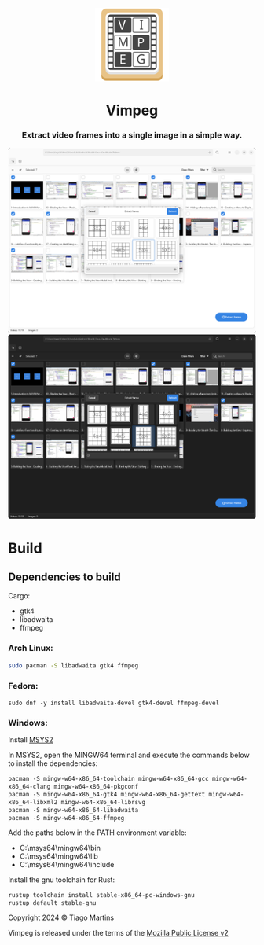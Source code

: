 <div align="center">
    <br/>
    <img src="./data/icons/Vimpeg.svg" width="150" />
    <h1>Vimpeg</h1>
    <h3>Extract video frames into a single image in a simple way.</h3>
</div>

![Screenshot](./data/screenshots/vimpeg.png#gh-light-mode-only)
![Screenshot](./data/screenshots/dark.png#gh-dark-mode-only)

# Build

## Dependencies to build

Cargo:
- gtk4
- libadwaita
- ffmpeg

### Arch Linux:
```bash
sudo pacman -S libadwaita gtk4 ffmpeg
```
### Fedora:
```
sudo dnf -y install libadwaita-devel gtk4-devel ffmpeg-devel
```
### Windows:
Install [MSYS2](https://www.msys2.org/)

In MSYS2, open the MINGW64 terminal and execute the commands below to install the dependencies:
```
pacman -S mingw-w64-x86_64-toolchain mingw-w64-x86_64-gcc mingw-w64-x86_64-clang mingw-w64-x86_64-pkgconf
pacman -S mingw-w64-x86_64-gtk4 mingw-w64-x86_64-gettext mingw-w64-x86_64-libxml2 mingw-w64-x86_64-librsvg
pacman -S mingw-w64-x86_64-libadwaita
pacman -S mingw-w64-x86_64-ffmpeg
```
Add the paths below in the PATH environment variable:
* C:\msys64\mingw64\bin
* C:\msys64\mingw64\lib
* C:\msys64\mingw64\include

Install the gnu toolchain for Rust:
```
rustup toolchain install stable-x86_64-pc-windows-gnu
rustup default stable-gnu
```

Copyright 2024 © Tiago Martins

Vimpeg is released under the terms of the [Mozilla Public License v2](https://github.com/forensicht/vimpeg/blob/main/LICENSE)